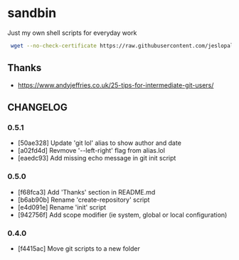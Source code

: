 # sandbin 

Just my own shell scripts for everyday work

```zsh
 wget --no-check-certificate https://raw.githubusercontent.com/jeslopalo/sandbin/master/install.sh -O - | sh
```
## Thanks
- https://www.andyjeffries.co.uk/25-tips-for-intermediate-git-users/
 
## CHANGELOG

### 0.5.1
  * [50ae328] Update 'git lol' alias to show author and date
  * [a02fd4d] Revmove '--left-right' flag from alias.lol
  * [eaedc93] Add missing echo message in git init script

### 0.5.0
  * [f68fca3] Add 'Thanks' section in README.md
  * [b6ab90b] Rename 'create-repository' script
  * [e4d091e] Rename 'init' script
  * [942756f] Add scope modifier (ie system, global or local configuration)

### 0.4.0
  * [f4415ac] Move git scripts to a new folder
